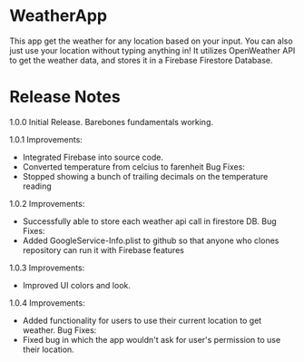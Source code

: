 # WeatherApp
This app get the weather for any location based on your input. You can also just use your location without typing anything in! It utilizes OpenWeather API to get the weather data,
and stores it in a Firebase Firestore Database. 


# Release Notes
1.0.0
Initial Release. Barebones fundamentals working.

1.0.1
Improvements: 
  * Integrated Firebase into source code.
  * Converted temperature from celcius to farenheit
Bug Fixes:
  * Stopped showing a bunch of trailing decimals on the temperature reading

1.0.2
Improvements: 
  * Successfully able to store each weather api call in firestore DB.
Bug Fixes:
  * Added GoogleService-Info.plist to github so that anyone who clones repository can run it with Firebase features

1.0.3
Improvements: 
  * Improved UI colors and look.

1.0.4
Improvements: 
  * Added functionality for users to use their current location to get weather.
Bug Fixes:
  * Fixed bug in which the app wouldn't ask for user's permission to use their location.
